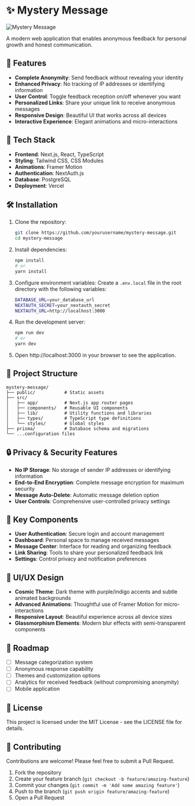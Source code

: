 # ✨ Mystery Message

![Mystery Message](public/app-preview.png)

A modern web application that enables anonymous feedback for personal growth and honest communication.

## 🌟 Features

- **Complete Anonymity**: Send feedback without revealing your identity
- **Enhanced Privacy**: No tracking of IP addresses or identifying information
- **User Control**: Toggle feedback reception on/off whenever you want
- **Personalized Links**: Share your unique link to receive anonymous messages
- **Responsive Design**: Beautiful UI that works across all devices
- **Interactive Experience**: Elegant animations and micro-interactions

## 🚀 Tech Stack

- **Frontend**: Next.js, React, TypeScript
- **Styling**: Tailwind CSS, CSS Modules
- **Animations**: Framer Motion
- **Authentication**: NextAuth.js
- **Database**: PostgreSQL
- **Deployment**: Vercel

## 🛠️ Installation

1. Clone the repository:
    ```bash
    git clone https://github.com/yourusername/mystery-message.git
    cd mystery-message
    ```

2. Install dependencies:
    ```bash
    npm install
    # or
    yarn install
    ```

3. Configure environment variables: Create a `.env.local` file in the root directory with the following variables:
    ```bash
    DATABASE_URL=your_database_url
    NEXTAUTH_SECRET=your_nextauth_secret
    NEXTAUTH_URL=http://localhost:3000
    ```

4. Run the development server:
    ```bash
    npm run dev
    # or
    yarn dev
    ```

5. Open http://localhost:3000 in your browser to see the application.

## 📁 Project Structure
```
mystery-message/
├── public/           # Static assets
├── src/
│   ├── app/          # Next.js app router pages
│   ├── components/   # Reusable UI components
│   ├── lib/          # Utility functions and libraries
│   ├── types/        # TypeScript type definitions
│   └── styles/       # Global styles
├── prisma/           # Database schema and migrations
└── ...configuration files
```
## 🔒 Privacy & Security Features

- **No IP Storage**: No storage of sender IP addresses or identifying information
- **End-to-End Encryption**: Complete message encryption for maximum security
- **Message Auto-Delete**: Automatic message deletion option
- **User Controls**: Comprehensive user-controlled privacy settings

## 🧩 Key Components

- **User Authentication**: Secure login and account management
- **Dashboard**: Personal space to manage received messages
- **Message Center**: Interface for reading and organizing feedback
- **Link Sharing**: Tools to share your personalized feedback link
- **Settings**: Control privacy and notification preferences

## 💫 UI/UX Design

- **Cosmic Theme**: Dark theme with purple/indigo accents and subtle animated backgrounds
- **Advanced Animations**: Thoughtful use of Framer Motion for micro-interactions
- **Responsive Layout**: Beautiful experience across all device sizes
- **Glassmorphism Elements**: Modern blur effects with semi-transparent components

## 🔮 Roadmap

- [ ] Message categorization system
- [ ] Anonymous response capability
- [ ] Themes and customization options
- [ ] Analytics for received feedback (without compromising anonymity)
- [ ] Mobile application

## 📜 License

This project is licensed under the MIT License - see the LICENSE file for details.

## 🤝 Contributing

Contributions are welcome! Please feel free to submit a Pull Request.

1. Fork the repository
2. Create your feature branch (`git checkout -b feature/amazing-feature`)
3. Commit your changes (`git commit -m 'Add some amazing feature'`)
4. Push to the branch (`git push origin feature/amazing-feature`)
5. Open a Pull Request